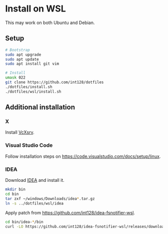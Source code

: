 # Install on WSL

This may work on both Ubuntu and Debian.

## Setup

```sh
# Bootstrap
sudo apt upgrade
sudo apt update
sudo apt install git vim

# Install
umask 022
git clone https://github.com/int128/dotfiles
./dotfiles/install.sh
./dotfiles/wsl/install.sh
```

## Additional installation

### X

Install [VcXsrv](https://sourceforge.net/projects/vcxsrv/).

### Visual Studio Code

Follow installation steps on https://code.visualstudio.com/docs/setup/linux.

### IDEA

Download [IDEA](https://www.jetbrains.com/idea/download/#section=linux) and install it.

```sh
mkdir bin
cd bin
tar zxf ~/windows/Downloads/idea*.tar.gz
ln -s ../dotfiles/wsl/idea
```

Apply patch from https://github.com/int128/idea-fsnotifier-wsl.

```sh
cd bin/idea-*/bin
curl -LO https://github.com/int128/idea-fsnotifier-wsl/releases/download/1.1/fsnotifier64
```
